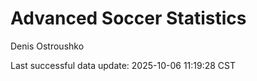 # Advanced Soccer Statistics
Denis Ostroushko

<!-- gfm -->

Last successful data update: 2025-10-06 11:19:28 CST
